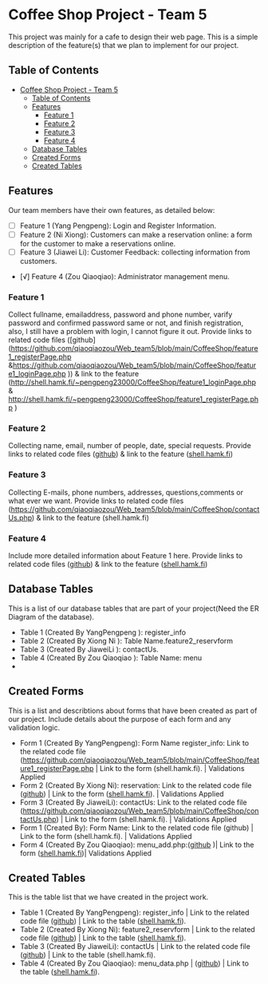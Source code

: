  # Coffee Shop Project - Team 5
 This project was mainly for a cafe to design their web page.
 This is a simple description of the feature(s) that we plan to implement for our project.
  ## Table of Contents
- [Coffee Shop Project - Team 5](#coffee-shop-project---team-5)
  - [Table of Contents](#table-of-contents)
  - [Features](#features)
    - [Feature 1](#feature-1)
    - [Feature 2](#feature-2)
    - [Feature 3](#feature-3)
    - [Feature 4](#feature-4)
  - [Database Tables](#database-tables)
  - [Created Forms](#created-forms)
  - [Created Tables](#created-tables)
## Features 
Our team members have their own features, as detailed below:
- [ ] Feature 1 (Yang Pengpeng): Login and Register Information.
- [ ] Feature 2 (Ni Xiong): Customers can make a reservation online: a form for the customer to make a   reservations online.
- [ ] Feature 3 (Jiawei Li): Customer Feedback: collecting information from customers.
- [√] Feature 4 (Zou Qiaoqiao): Administrator management menu.
### Feature 1
Collect fullname, emailaddress, password and phone number, varify password and confirmed password same or not, and finish registration, also, I still have a problem with login, I cannot figure it out. Provide links to related code files ([github](https://github.com/qiaoqiaozou/Web_team5/blob/main/CoffeeShop/feature1_registerPage.php &https://github.com/qiaoqiaozou/Web_team5/blob/main/CoffeeShop/feature1_loginPage.php )) & link to the feature (http://shell.hamk.fi/~pengpeng23000/CoffeeShop/feature1_loginPage.php & http://shell.hamk.fi/~pengpeng23000/CoffeeShop/feature1_registerPage.php ) 
### Feature 2
Collecting name, email, number of people, date, special requests. Provide links to related code files ([github](https://github.com/qiaoqiaozou/Web_team5/blob/main/CoffeeShop/feature2_reservForm.php)) & link to the feature ([shell.hamk.fi](http://shell.hamk.fi/~ni23000/shellcoffee/feature2_reservForm.php)) 
### Feature 3
Collecting E-mails, phone numbers, addresses, questions,comments or what ever we want. Provide links to related code files (https://github.com/qiaoqiaozou/Web_team5/blob/main/CoffeeShop/contactUs.php) & link to the feature (shell.hamk.fi) 
### Feature 4
Include more detailed information about Feature 1 here. Provide links to related code files ([github](https://github.com/qiaoqiaozou/Web_team5/blob/main/CoffeeShop/menu_add.php)) & link to the feature ([shell.hamk.fi](http://shell.hamk.fi/~qiaoqiao23000/CoffeeShop/menu_add.php)) 
## Database Tables
This is a list of our database tables that are part of your project(Need the ER Diagram of the database).
* Table 1 (Created By YangPengpeng ): register_info
* Table 2 (Created By Xiong Ni ): Table Name.feature2_reservform
* Table 3 (Created By JiaweiLi  ): contactUs.
* Table 4 (Created By Zou Qiaoqiao ): Table Name: menu
*
## Created Forms
This is a list and describtions about forms that have been created as part of our project. Include details about the purpose of each form and any validation logic.
* Form 1 (Created By YangPengpeng): Form Name register_info: Link to the related code file (https://github.com/qiaoqiaozou/Web_team5/blob/main/CoffeeShop/feature1_registerPage.php | Link to the form (shell.hamk.fi). | Validations Applied
* Form 2 (Created By Xiong Ni): reservation: Link to the related code file ([github](https://github.com/qiaoqiaozou/Web_team5/blob/main/CoffeeShop/feature2_reservForm.php)) | Link to the form ([shell.hamk.fi](http://shell.hamk.fi/~ni23000/shellcoffee/feature2_reservForm.php)). | Validations Applied
* Form 3 (Created By JiaweiLi): contactUs: Link to the related code file (https://github.com/qiaoqiaozou/Web_team5/blob/main/CoffeeShop/contactUs.php) | Link to the form (shell.hamk.fi). | Validations Applied
* Form 1 (Created By): Form Name: Link to the related code file (github) | Link to the form (shell.hamk.fi). | Validations Applied
* Form 4 (Created By Zou Qiaoqiao): menu_add.php:([github](https://github.com/qiaoqiaozou/Web_team5/blob/main/CoffeeShop/menu_update.php) )| Link to the form ([shell.hamk.fi](http://shell.hamk.fi/~qiaoqiao23000/CoffeeShop/menu_update.php?id=4))| Validations Applied
## Created Tables
This is the table list that we have created in the project work.
* Table 1 (Created By YangPengpeng): register_info | Link to the related code file ([github](https://github.com/qiaoqiaozou/Web_team5/blob/main/CoffeeShop/feature1_process2.php)) | Link to the table ([shell.hamk.fi](http://shell.hamk.fi/~pengpeng23000/CoffeeShop/feature1_registerPage.php)).
* Table 2 (Created By Xiong Ni): feature2_reservform | Link to the related code file ([github](https://github.com/qiaoqiaozou/Web_team5/blob/main/CoffeeShop/feature2_read.php)) | Link to the table ([shell.hamk.fi](http://shell.hamk.fi/~ni23000/shellcoffee/feature2_read.php)).
* Table 3 (Created By JiaweiLi): contactUs | Link to the related code file ([github](https://github.com/qiaoqiaozou/Web_team5/blob/main/CoffeeShop/processCon.php)) | Link to the table (shell.hamk.fi).
* Table 4 (Created By Zou Qiaoqiao): menu_data.php | ([github](https://github.com/qiaoqiaozou/Web_team5/blob/main/CoffeeShop/menu_data.php)) | Link to the table ([shell.hamk.fi](http://shell.hamk.fi/~qiaoqiao23000/CoffeeShop/menu_data.php)).





 


